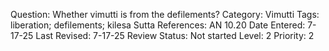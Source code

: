 Question: Whether vimutti is from the defilements?
Category: Vimutti
Tags: liberation; defilements; kilesa
Sutta References: AN 10.20
Date Entered: 7-17-25
Last Revised: 7-17-25
Review Status: Not started
Level: 2
Priority: 2
